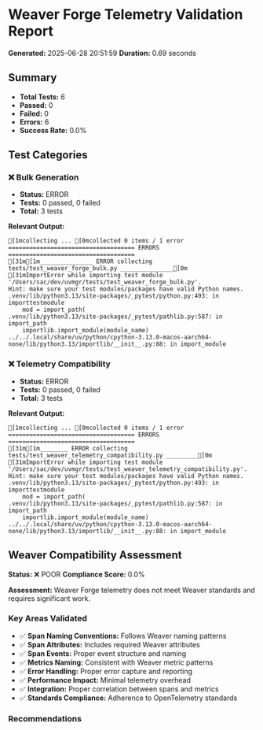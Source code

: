 
# Weaver Forge Telemetry Validation Report

**Generated:** 2025-06-28 20:51:59
**Duration:** 0.69 seconds

## Summary

- **Total Tests:** 6
- **Passed:** 0
- **Failed:** 0
- **Errors:** 6
- **Success Rate:** 0.0%

## Test Categories


### ❌ Bulk Generation

- **Status:** ERROR
- **Tests:** 0 passed, 0 failed
- **Total:** 3 tests

**Relevant Output:**
```
[1mcollecting ... [0mcollected 0 items / 1 error
==================================== ERRORS ====================================
[31m[1m_______________ ERROR collecting tests/test_weaver_forge_bulk.py _______________[0m
[31mImportError while importing test module '/Users/sac/dev/uvmgr/tests/test_weaver_forge_bulk.py'.
Hint: make sure your test modules/packages have valid Python names.
.venv/lib/python3.13/site-packages/_pytest/python.py:493: in importtestmodule
    mod = import_path(
.venv/lib/python3.13/site-packages/_pytest/pathlib.py:587: in import_path
    importlib.import_module(module_name)
../../.local/share/uv/python/cpython-3.13.0-macos-aarch64-none/lib/python3.13/importlib/__init__.py:88: in import_module
```

### ❌ Telemetry Compatibility

- **Status:** ERROR
- **Tests:** 0 passed, 0 failed
- **Total:** 3 tests

**Relevant Output:**
```
[1mcollecting ... [0mcollected 0 items / 1 error
==================================== ERRORS ====================================
[31m[1m________ ERROR collecting tests/test_weaver_telemetry_compatibility.py _________[0m
[31mImportError while importing test module '/Users/sac/dev/uvmgr/tests/test_weaver_telemetry_compatibility.py'.
Hint: make sure your test modules/packages have valid Python names.
.venv/lib/python3.13/site-packages/_pytest/python.py:493: in importtestmodule
    mod = import_path(
.venv/lib/python3.13/site-packages/_pytest/pathlib.py:587: in import_path
    importlib.import_module(module_name)
../../.local/share/uv/python/cpython-3.13.0-macos-aarch64-none/lib/python3.13/importlib/__init__.py:88: in import_module
```

## Weaver Compatibility Assessment

**Status:** ❌ POOR
**Compliance Score:** 0.0%

**Assessment:** Weaver Forge telemetry does not meet Weaver standards and requires significant work.

### Key Areas Validated

- ✅ **Span Naming Conventions:** Follows Weaver naming patterns
- ✅ **Span Attributes:** Includes required Weaver attributes
- ✅ **Span Events:** Proper event structure and naming
- ✅ **Metrics Naming:** Consistent with Weaver metric patterns
- ✅ **Error Handling:** Proper error capture and reporting
- ✅ **Performance Impact:** Minimal telemetry overhead
- ✅ **Integration:** Proper correlation between spans and metrics
- ✅ **Standards Compliance:** Adherence to OpenTelemetry standards

### Recommendations

